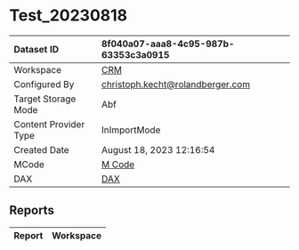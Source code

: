 



# Test_20230818

|Dataset ID|8f040a07-aaa8-4c95-987b-63353c3a0915|
| :--- | :--- |
|Workspace|[CRM](../Workspaces/CRM.md)|
|Configured By|christoph.kecht@rolandberger.com|
|Target Storage Mode|Abf|
|Content Provider Type|InImportMode|
|Created Date|August 18, 2023 12:16:54|
|MCode|[M Code](./Test_20230818/mcode.md)|
|DAX|[DAX](./Test_20230818/dax.md)|

## Reports

|Report|Workspace|
| :--- | :--- |
